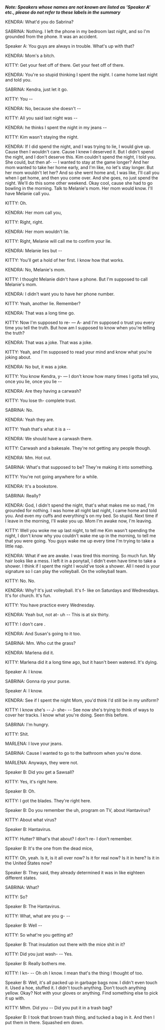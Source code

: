 _**Note: Speakers whose names are not known are listed as ‘Speaker A’ etc., please do not refer to these labels in the summary**_
  
KENDRA:	What'd you do Sabrina?

SABRINA: Nothing.
	 I left the phone in my bedroom last night,
	 and so I'm grounded from the phone. It was an accident.
 
Speaker A:	You guys are always in trouble.
	What's up with that?
 
KENDRA:	Mom's a bitch.

KITTY:	Get your feet off of there.
	Get your feet off of there.

KENDRA:	You're so stupid thinking I spent the night.
	I came home last night and told you.
 
SABRINA: Kendra,
	 just let it go.
  
KITTY:	You --

KENDRA:	No,
	because she doesn't --
 
KITTY:	All you said last night was --

KENDRA:	he thinks I spent the night in my jeans --

KITTY:	Kim wasn't staying the night.

KENDRA:	If I did spend the night,
	and I was trying to lie,
	I would give up.
	Cause then I wouldn't care.
	Cause I knew I deserved it.
	But I didn't spend the night,
	and I don't deserve this.
	Kim couldn't spend the night,
	I told you.
	She could,
	but then af- --
	I wanted to stay at the game longer?
	And her mom wanted to take her home early,
	and I'm like,
	no let's stay longer.
	But her mom wouldn't let her?
	And so she went home and,
	I was like,
	I'll call you when I get home,
	and then you come over.
	And she goes,
	no just spend the night.
	We'll do this some other weekend.
	Okay cool,
	cause she had to go bowling in the morning.
	Talk to Melanie's mom.
	Her mom would know.
	I'll have Melanie call you.
 
KITTY:	Oh.

KENDRA:	Her mom call you,

KITTY:	Right,
	right.
 
KENDRA:	Her mom wouldn't lie.

KITTY:	Right,
	Melanie will call me to confirm your lie.
 
KENDRA:	Melanie lies but --

KITTY:	You'll get a hold of her first.
	I know how that works.
 
KENDRA:	No, Melanie's mom.

KITTY:	I thought Melanie didn't have a phone.
	But I'm supposed to call Melanie's mom.
 
KENDRA:	I didn't want you to have her phone number.
 
KITTY:	Yeah,
	another lie.
	Remember?
 
KENDRA:	That was a long time go.

KITTY:	Now I'm supposed to re- — A-
	and I'm supposed o trust you every time you tell the truth.
        But how am I supposed to know when you're telling the truth?
	
KENDRA:	That was a joke.
	That was a joke.
 
KITTY:	Yeah,
	and I'm supposed to read your mind and know what you're joking about.
 
KENDRA:	No but,
	it was a joke.
 
KITTY:	You know Kendra,
	y- —
	I don't know how many times I gotta tell you,
	once you lie,
	once you lie --
 
KENDRA:	Are they having a carwash?

KITTY:	You lose th-  complete trust.

SABRINA: No.

KENDRA:	Yeah they are.

KITTY:	Yeah that's what it is a --

KENDRA:	We should have a carwash there.

KITTY:	Carwash and a bakesale.
	They're not getting any people though.
 
KENDRA:	Mm.
	Hot out.
 
SABRINA: What's that supposed to be?
	 They're making it into something.
  
KITTY:	 You're not going anywhere for a while.

KENDRA:	It's a bookstore.

SABRINA: Really?

KENDRA:	God,
	I didn't spend the night,
	that's what makes me so mad,
	I'm grounded for nothing.
	I was home all night last night,
	I came home and told you.
	And even my cuffs and everything's on my bed.
	So stupid.
	Next time if I leave in the morning,
	I'll wake you up.
	Mom I'm awake now,
	I'm leaving.
 
KITTY:	Well you woke me up last night,
	to tell me Kim wasn't spending the night,
	I don't know why you couldn't wake me up in the morning,
	to tell me that you were going.
	You guys wake me up every time I'm trying to take a little nap.
 
KENDRA:	What if we are awake.
	I was tired this morning.
	So much fun.
	My hair looks like a mess.
	I left it in a ponytail,
	I didn't even have time to take a shower.
	I think if I spent the night I would've took a shower.
	All I need is your signature so I can  play the volleyball.
	On the volleyball team.
 
KITTY:	No. No.

KENDRA:	Why?
    	It's just volleyball.
	It's f- like on Saturdays and Wednesdays.
	It's for church.
	It's fun.
 
KITTY:	You have practice every Wednesday.

KENDRA:	Yeah but,
	not at- uh --
	This is at six thirty.
 
KITTY:	I don't care .

KENDRA:	And Susan's going to it too.

SABRINA: Mm.
	 Who cut the grass?
  
KENDRA:	Marlena did it.

KITTY:	Marlena did it a long time ago,
	but it hasn't been watered.
	It's  dying.

Speaker A:	I know.

SABRINA: Gonna rip your purse.

Speaker A:	I know.
	
KENDRA:	See if I spent the night Mom,
	you'd think I'd still be in my uniform?
 
KITTY:	I know she's --
	J- she- --
	See now she's trying to think of ways to cover her tracks.
	I know what you're doing.
	Seen this before.
 
SABRINA: I'm hungry.

KITTY:	Shit.

MARLENA: I love your jeans.

SABRINA: Cause I wanted to go to the bathroom when you're done.

MARLENA: Anyways,
	 they were not.
  
Speaker B:	 Did you get a Sawsall?

KITTY:	Yes,
	it's right here.
 
Speaker B:	Oh.

KITTY:	I got the blades.
	They're right here.
 
Speaker B:	Do you remember the uh,
	program on TV,
	about Hantavirus?
 
KITTY:	About what virus?

Speaker B:	Hantavirus.

KITTY:	Hutter?
	What's that about?
	I don't re- I don't remember.
 
Speaker B:	It's the one from the dead mice,

KITTY:	Oh,
	yeah.
	Is it,
	is it all over now?
	Is it for real now?
	Is it in here?
	Is it in the United States now?
 
Speaker B:	They said,
	they already determined it was in like eighteen different states.
 
SABRINA: What?

KITTY:	 So?

Speaker B:	The Hantavirus.

KITTY:	What,
	what are you g- --
 
Speaker B:	Well --

KITTY:	So what're you getting at?

Speaker B:	That insulation out there with the mice shit in it?

KITTY:	Did you just wash- --
	Yes.
 
Speaker B:	Really bothers me.

KITTY:	I kn- --
	Oh oh I know.
	I mean that's the thing I thought of too.
 
Speaker B:	Well,
	it's all packed up in garbage bags now.
	I didn't even touch it.
	Used a hoe,
	stuffed it.
	I didn't touch anything.
	Don't touch anything yellow.
	Okay?
	Not with your gloves or anything.
	Find something else to pick it up with.
 
KITTY:	Mhm.
	Did you --
	Did you put it in a trash bag?
 
Speaker B:	I took that brown trash thing,
	and tucked a bag in it.
	And then I put them in there.
	Squashed em down.
